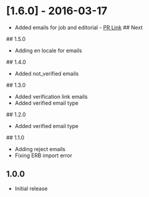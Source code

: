 # [1.6.0] - 2016-03-17
- Added emails for job and editorial - [PR Link](https://github.com/thebeansgroup/mail_pipes/pull/73)
## Next

## 1.5.0
- Adding en locale for emails

## 1.4.0
- Added not_verified emails

## 1.3.0
- Added verification link emails
- Added verified email type

## 1.2.0
- Added verified email type

## 1.1.0
- Adding reject emails
- Fixing ERB import error

## 1.0.0
- Initial release

